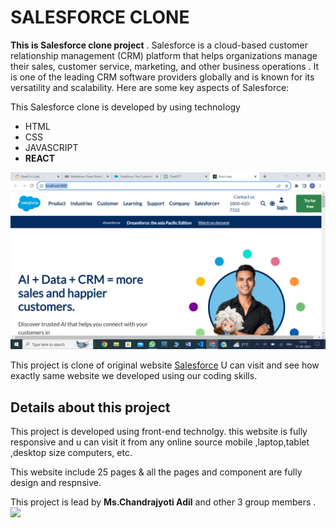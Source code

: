 # SALESFORCE CLONE 


**This is Salesforce clone project** .
 Salesforce is a cloud-based customer relationship management (CRM) platform that helps organizations manage their sales, customer service, marketing, and other business operations .
 It is one of the leading CRM software providers globally and is known for its versatility and scalability. Here are some key aspects of Salesforce:

 This Salesforce clone is developed by using technology 
 - HTML
 - CSS
 - JAVASCRIPT
 - **REACT**


 ![mainimage](./src/img/mainpage.png)

 This project is clone of original website
[Salesforce](https://www.salesforce.com/in/?ir=1)
U can visit and see how exactly same website we developed using our coding skills.
 
## Details about this project

This project is developed using front-end technolgy.
this website is fully responsive and u can visit it from any online source mobile ,laptop,tablet ,desktop size computers, etc.
 
 This website include 25 pages & all the pages and component are fully design and respnsive.

 This project is lead by <b>Ms.Chandrajyoti Adil</b>
 and other 3 group members .
 <a href="https://github.com/chandrajyoti123/Salesforce-mini-react-project/graphs/contributors">
  <img src="https://contrib.rocks/image?repo=chandrajyoti123/Salesforce-mini-react-project" />
</a>









